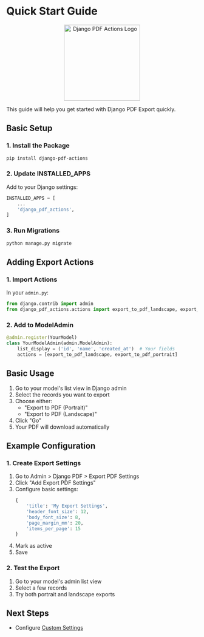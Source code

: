 # Quick Start Guide

<p align="center">
  <img src="assets/logo.png" alt="Django PDF Actions Logo" width="200" height="200">
</p>

This guide will help you get started with Django PDF Export quickly.

## Basic Setup

### 1. Install the Package

```bash
pip install django-pdf-actions
```

### 2. Update INSTALLED_APPS

Add to your Django settings:

```python
INSTALLED_APPS = [
    ...
    'django_pdf_actions',
]
```

### 3. Run Migrations

```bash
python manage.py migrate
```

## Adding Export Actions

### 1. Import Actions

In your `admin.py`:

```python
from django.contrib import admin
from django_pdf_actions.actions import export_to_pdf_landscape, export_to_pdf_portrait
```

### 2. Add to ModelAdmin

```python
@admin.register(YourModel)
class YourModelAdmin(admin.ModelAdmin):
    list_display = ('id', 'name', 'created_at')  # Your fields
    actions = [export_to_pdf_landscape, export_to_pdf_portrait]
```

## Basic Usage

1. Go to your model's list view in Django admin
2. Select the records you want to export
3. Choose either:
   - "Export to PDF (Portrait)"
   - "Export to PDF (Landscape)"
4. Click "Go"
5. Your PDF will download automatically

## Example Configuration

### 1. Create Export Settings

1. Go to Admin > Django PDF > Export PDF Settings
2. Click "Add Export PDF Settings"
3. Configure basic settings:
   ```python
   {
       'title': 'My Export Settings',
       'header_font_size': 12,
       'body_font_size': 8,
       'page_margin_mm': 20,
       'items_per_page': 15
   }
   ```
4. Mark as active
5. Save

### 2. Test the Export

1. Go to your model's admin list view
2. Select a few records
3. Try both portrait and landscape exports

## Next Steps

- Configure [Custom Settings](settings.md) 
